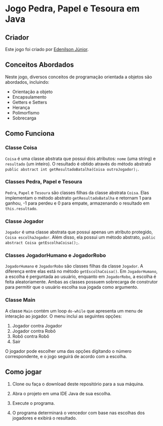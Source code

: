 # Jogo Pedra, Papel e Tesoura em Java

## Criador
Este jogo foi criado por [Edenilson Júnior](https://github.com/edenilsonjunior).

## Conceitos Abordados
Neste jogo, diversos conceitos de programação orientada a objetos são abordados, incluindo:

- Orientação a objeto
- Encapsulamento
- Getters e Setters
- Herança
- Polimorfismo
- Sobrecarga

## Como Funciona

### Classe Coisa
`Coisa` é uma classe abstrata que possui dois atributos: `nome` (uma string) e `resultado` (um inteiro). O resultado é obtido através do método abstrato `public abstract int getResultadoBatalha(Coisa outroJogador);`.

### Classes Pedra, Papel e Tesoura
`Pedra`, `Papel` e `Tesoura` são classes filhas da classe abstrata `Coisa`. Elas implementam o método abstrato `getResultadoBatalha` e retornam 1 para ganhou, -1 para perdeu e 0 para empate, armazenando o resultado em `this.resultado`.

### Classe Jogador
`Jogador` é uma classe abstrata que possui apenas um atributo protegido, `Coisa escolhaJogador`. Além disso, ela possui um método abstrato, `public abstract Coisa getEscolhaCoisa();`.

### Classes JogadorHumano e JogadorRobo
`JogadorHumano` e `JogadorRobo` são classes filhas da classe `Jogador`. A diferença entre elas está no método `getEscolhaCoisa()`. Em `JogadorHumano`, a escolha é perguntada ao usuário, enquanto em `JogadorRobo`, a escolha é feita aleatoriamente. Ambas as classes possuem sobrecarga de construtor para permitir que o usuário escolha sua jogada como argumento.

### Classe Main
A classe `Main` contém um loop `do-while` que apresenta um menu de interação ao jogador. O menu inclui as seguintes opções:

1. Jogador contra Jogador
2. Jogador contra Robô
3. Robô contra Robô
0. Sair

O jogador pode escolher uma das opções digitando o número correspondente, e o jogo seguirá de acordo com a escolha.

## Como jogar

1. Clone ou faça o download deste repositório para a sua máquina.

2. Abra o projeto em uma IDE Java de sua escolha.

3. Execute o programa.

5. O programa determinará o vencedor com base nas escolhas dos jogadores e exibirá o resultado.
